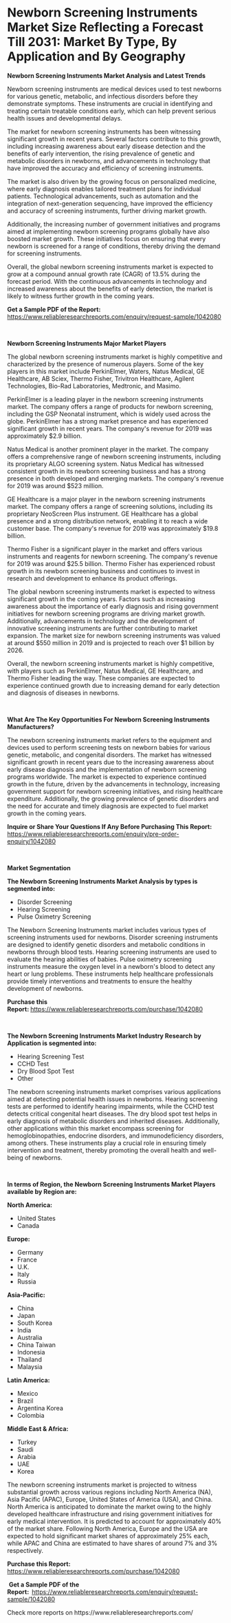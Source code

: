 <p><h1>Newborn Screening Instruments Market Size Reflecting a Forecast Till 2031: Market By Type, By Application and By Geography</h1></p><p><strong>Newborn Screening Instruments Market Analysis and Latest Trends</strong></p>
<p><p>Newborn screening instruments are medical devices used to test newborns for various genetic, metabolic, and infectious disorders before they demonstrate symptoms. These instruments are crucial in identifying and treating certain treatable conditions early, which can help prevent serious health issues and developmental delays.</p><p>The market for newborn screening instruments has been witnessing significant growth in recent years. Several factors contribute to this growth, including increasing awareness about early disease detection and the benefits of early intervention, the rising prevalence of genetic and metabolic disorders in newborns, and advancements in technology that have improved the accuracy and efficiency of screening instruments.</p><p>The market is also driven by the growing focus on personalized medicine, where early diagnosis enables tailored treatment plans for individual patients. Technological advancements, such as automation and the integration of next-generation sequencing, have improved the efficiency and accuracy of screening instruments, further driving market growth.</p><p>Additionally, the increasing number of government initiatives and programs aimed at implementing newborn screening programs globally have also boosted market growth. These initiatives focus on ensuring that every newborn is screened for a range of conditions, thereby driving the demand for screening instruments.</p><p>Overall, the global newborn screening instruments market is expected to grow at a compound annual growth rate (CAGR) of 13.5% during the forecast period. With the continuous advancements in technology and increased awareness about the benefits of early detection, the market is likely to witness further growth in the coming years.</p></p>
<p><strong>Get a Sample PDF of the Report:&nbsp;</strong> <a href="https://www.reliableresearchreports.com/enquiry/request-sample/1042080">https://www.reliableresearchreports.com/enquiry/request-sample/1042080</a></p>
<p>&nbsp;</p>
<p><strong>Newborn Screening Instruments Major Market Players</strong></p>
<p><p>The global newborn screening instruments market is highly competitive and characterized by the presence of numerous players. Some of the key players in this market include PerkinElmer, Waters, Natus Medical, GE Healthcare, AB Sciex, Thermo Fisher, Trivitron Healthcare, Agilent Technologies, Bio-Rad Laboratories, Medtronic, and Masimo. </p><p>PerkinElmer is a leading player in the newborn screening instruments market. The company offers a range of products for newborn screening, including the GSP Neonatal instrument, which is widely used across the globe. PerkinElmer has a strong market presence and has experienced significant growth in recent years. The company's revenue for 2019 was approximately $2.9 billion. </p><p>Natus Medical is another prominent player in the market. The company offers a comprehensive range of newborn screening instruments, including its proprietary ALGO screening system. Natus Medical has witnessed consistent growth in its newborn screening business and has a strong presence in both developed and emerging markets. The company's revenue for 2019 was around $523 million.</p><p>GE Healthcare is a major player in the newborn screening instruments market. The company offers a range of screening solutions, including its proprietary NeoScreen Plus instrument. GE Healthcare has a global presence and a strong distribution network, enabling it to reach a wide customer base. The company's revenue for 2019 was approximately $19.8 billion.</p><p>Thermo Fisher is a significant player in the market and offers various instruments and reagents for newborn screening. The company's revenue for 2019 was around $25.5 billion. Thermo Fisher has experienced robust growth in its newborn screening business and continues to invest in research and development to enhance its product offerings.</p><p>The global newborn screening instruments market is expected to witness significant growth in the coming years. Factors such as increasing awareness about the importance of early diagnosis and rising government initiatives for newborn screening programs are driving market growth. Additionally, advancements in technology and the development of innovative screening instruments are further contributing to market expansion. The market size for newborn screening instruments was valued at around $550 million in 2019 and is projected to reach over $1 billion by 2026.</p><p>Overall, the newborn screening instruments market is highly competitive, with players such as PerkinElmer, Natus Medical, GE Healthcare, and Thermo Fisher leading the way. These companies are expected to experience continued growth due to increasing demand for early detection and diagnosis of diseases in newborns.</p></p>
<p>&nbsp;</p>
<p><strong>What Are The Key Opportunities For Newborn Screening Instruments Manufacturers?</strong></p>
<p><p>The newborn screening instruments market refers to the equipment and devices used to perform screening tests on newborn babies for various genetic, metabolic, and congenital disorders. The market has witnessed significant growth in recent years due to the increasing awareness about early disease diagnosis and the implementation of newborn screening programs worldwide. The market is expected to experience continued growth in the future, driven by the advancements in technology, increasing government support for newborn screening initiatives, and rising healthcare expenditure. Additionally, the growing prevalence of genetic disorders and the need for accurate and timely diagnosis are expected to fuel market growth in the coming years.</p></p>
<p><strong>Inquire or Share Your Questions If Any Before Purchasing This Report:</strong> <a href="https://www.reliableresearchreports.com/enquiry/pre-order-enquiry/1042080">https://www.reliableresearchreports.com/enquiry/pre-order-enquiry/1042080</a></p>
<p>&nbsp;</p>
<p><strong>Market Segmentation</strong></p>
<p><strong>The Newborn Screening Instruments Market Analysis by types is segmented into:</strong></p>
<p><ul><li>Disorder Screening</li><li>Hearing Screening</li><li>Pulse Oximetry Screening</li></ul></p>
<p><p>The Newborn Screening Instruments market includes various types of screening instruments used for newborns. Disorder screening instruments are designed to identify genetic disorders and metabolic conditions in newborns through blood tests. Hearing screening instruments are used to evaluate the hearing abilities of babies. Pulse oximetry screening instruments measure the oxygen level in a newborn's blood to detect any heart or lung problems. These instruments help healthcare professionals provide timely interventions and treatments to ensure the healthy development of newborns.</p></p>
<p><strong>Purchase this Report:&nbsp;</strong><a href="https://www.reliableresearchreports.com/purchase/1042080">https://www.reliableresearchreports.com/purchase/1042080</a></p>
<p>&nbsp;</p>
<p><strong>The Newborn Screening Instruments Market Industry Research by Application is segmented into:</strong></p>
<p><ul><li>Hearing Screening Test</li><li>CCHD Test</li><li>Dry Blood Spot Test</li><li>Other</li></ul></p>
<p><p>The newborn screening instruments market comprises various applications aimed at detecting potential health issues in newborns. Hearing screening tests are performed to identify hearing impairments, while the CCHD test detects critical congenital heart diseases. The dry blood spot test helps in early diagnosis of metabolic disorders and inherited diseases. Additionally, other applications within this market encompass screening for hemoglobinopathies, endocrine disorders, and immunodeficiency disorders, among others. These instruments play a crucial role in ensuring timely intervention and treatment, thereby promoting the overall health and well-being of newborns.</p></p>
<p>&nbsp;</p>
<p><strong>In terms of Region, the Newborn Screening Instruments Market Players available by Region are:</strong></p>
<p>
    <p> <strong> North America: </strong>
        <ul>
            <li>United States</li>
            <li>Canada</li>
        </ul>
        </p> 
    <p> <strong> Europe: </strong>
        <ul>
            <li>Germany</li>
            <li>France</li>
            <li>U.K.</li>
            <li>Italy</li>
            <li>Russia</li>
        </ul>
        </p> 
    <p> <strong> Asia-Pacific: </strong>
        <ul>
            <li>China</li>
            <li>Japan</li>
            <li>South Korea</li>
            <li>India</li>
            <li>Australia</li>
            <li>China Taiwan</li>
            <li>Indonesia</li>
            <li>Thailand</li>
            <li>Malaysia</li>
        </ul>
        </p> 
    <p> <strong> Latin America: </strong>
        <ul>
            <li>Mexico</li>
            <li>Brazil</li>
            <li>Argentina Korea</li>
            <li>Colombia</li>
        </ul>
        </p> 
    <p> <strong> Middle East & Africa: </strong>
        <ul>
            <li>Turkey</li>
            <li>Saudi</li>
            <li>Arabia</li>
            <li>UAE</li>
            <li>Korea</li>
        </ul>
    </p>
    </p>
<p><p>The newborn screening instruments market is projected to witness substantial growth across various regions including North America (NA), Asia Pacific (APAC), Europe, United States of America (USA), and China. North America is anticipated to dominate the market owing to the highly developed healthcare infrastructure and rising government initiatives for early medical intervention. It is predicted to account for approximately 40% of the market share. Following North America, Europe and the USA are expected to hold significant market shares of approximately 25% each, while APAC and China are estimated to have shares of around 7% and 3% respectively.</p></p>
<p><strong>Purchase this Report: </strong><a href="https://www.reliableresearchreports.com/purchase/1042080">https://www.reliableresearchreports.com/purchase/1042080</a></p>
<p>&nbsp;<strong>Get a Sample PDF of the Report:&nbsp;&nbsp;</strong><a href="https://www.reliableresearchreports.com/enquiry/request-sample/1042080">https://www.reliableresearchreports.com/enquiry/request-sample/1042080</a></p>
<p><strong></strong></p>
<p>Check more reports on https://www.reliableresearchreports.com/</p>